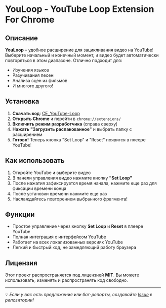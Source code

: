 # YouLoop - YouTube Loop Extension For Chrome

## Описание
**YouLoop** – удобное расширение для зацикливания видео на YouTube! Выберите начальный и конечный момент, и видео будет автоматически повторяться в этом диапазоне. Отлично подходит для:
- Изучения языков 
- Разучивания песен
- Анализа сцен из фильмов
- И многого другого!

## Установка
1. **Скачать код**: [CE_YouTube-Loop](https://github.com/Lognix/CE_YouTube-Loop) 
2. **Открыть Chrome** и перейти в `chrome://extensions/`
3. **Включить режим разработчика** (справа сверху)
4. **Нажать "Загрузить распакованное"** и выбрать папку с расширением
5. **Готово!** Теперь кнопка "Set Loop" и "Reset" появится в плеере YouTube!

## Как использовать
1. Откройте YouTube и выберите видео 
2. В панели управления видео нажмите кнопку **"Set Loop"** 
3. После нажатия зафиксируется время начала, нажмите еще раз для фиксации времени конца
4. После установки времени нажмите еще раз 
5. Наслаждайтесь повторением выбранного фрагмента! 

## Функции
- Простое управление через кнопку **Set Loop** и **Reset** в плеере YouTube
- Полная интеграция с интерфейсом YouTube
- Работает на всех локализованных версиях YouTube
- Легкий и быстрый код, не замедляющий работу браузера

## Лицензия
Этот проект распространяется под лицензией **MIT**. Вы можете использовать, изменять и распространять код свободно.

---
💡 *Если у вас есть предложения или баг-репорты, создавайте [Issue](https://github.com/Lognix/CE_YouTube-Loop/issues) в репозитории!*


